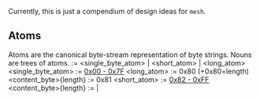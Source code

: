 Currently, this is just a compendium of design ideas for `mesh`.

## Atoms

Atoms are the canonical byte-stream representation of byte strings. Nouns are trees of atoms.
<atom> := <single_byte_atom> | <short_atom> | <long_atom>
<single_byte_atom> := [0x00 - 0x7F](=content_byte)
<long_atom> := 0x80 <atom>(+0x80=length) <content_byte>{length}
<dot> := 0x81
<short_atom> := [0x82 - 0xFF](-0x80=length) <content_byte>{length}
<noun> := <atom> | <noun> <noun> <dot>
